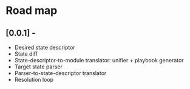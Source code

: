 # Road map


## [0.0.1] - 

- Desired state descriptor
- State diff
- State-descriptor-to-module translator: unifier + playbook generator
- Target state parser
- Parser-to-state-descriptor translator
- Resolution loop


